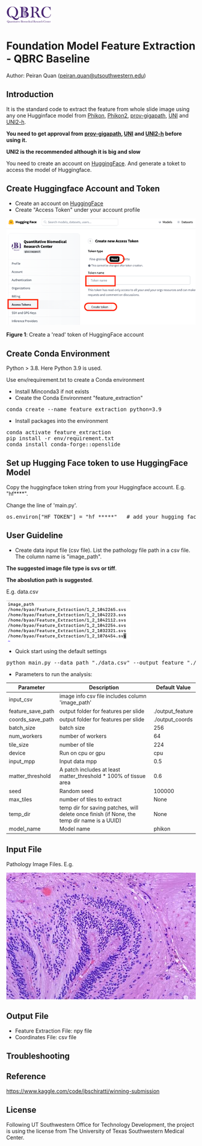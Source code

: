 ![QBRC logo](./assets/qbrc-logo.png)

# Foundation Model Feature Extraction - QBRC Baseline


Author: Peiran Quan (peiran.quan@utsouthwestern.edu)


## Introduction

It is the standard code to extract the feature from whole slide image using any one Hugginface model from [Phikon](https://huggingface.co/owkin/phikon), [Phikon2](https://huggingface.co/owkin/phikon-v2), [prov-gigapath](https://huggingface.co/prov-gigapath/prov-gigapath), [UNI](https://huggingface.co/MahmoodLab/UNI) and [UNI2-h](https://huggingface.co/MahmoodLab/UNI2-h).

**You need to get approval from [prov-gigapath](https://huggingface.co/prov-gigapath/prov-gigapath), [UNI](https://huggingface.co/MahmoodLab/UNI) and [UNI2-h](https://huggingface.co/MahmoodLab/UNI2-h) before using it.**

**UNI2 is the recommended although it is big and slow**

You need to create an account on [HuggingFace](https://huggingface.co/). And generate a toket to access the model of Huggingface.

## Create Huggingface Account and Token

- Create an account on [HuggingFace](https://huggingface.co/join) 
- Create "Access Token" under your account profile

![Create a token](./assets/createtoken.png)

**Figure 1**: Create a 'read' token of HuggingFace account

## Create Conda Environment

Python > 3.8. Here Python 3.9 is used.

Use env/requirement.txt to create a Conda environment

- Install Minconda3 if not exists
- Create the Conda Environment "feature_extraction"
<pre>
conda create --name feature_extraction python=3.9
</pre>
- Install packages into the environment
<pre>
conda activate feature_extraction
pip install -r env/requirement.txt
conda install conda-forge::openslide
</pre>


## Set up Hugging Face token to use HuggingFace Model

Copy the huggingface token string from your Huggingface account. E.g. "hf****".

Change the line of 'main.py'.
<pre>
os.environ["HF_TOKEN"] = "hf_*****"   # add your hugging face token to run this script
</pre>

## User Guideline

- Create data input file (csv file). List the pathology file path in a csv file. The column name is "image_path". 

**The suggested image file type is svs or tiff**.

**The aboslution path is suggested**.


E.g. data.csv

![data.csv file](./assets/datacsv.png)


- Quick start using the default settings

<pre>
python main.py --data_path "./data.csv" --output_feature "./out_feature" --output_corrds "./output_corrds"
</pre>

- Parameters to run the analysis: 

| Parameter | Description | Default Value |
| --------- | ----------- | ------------ |
| input_csv | image info csv file includes column 'image_path' | |
| feature\_save\_path| output folder for features per slide | ./output_feature |
| coords\_save\_path| output folder for features per slide | ./output_coords |
| batch_size | batch size | 256 |
| num_workers | number of workers | 64 |
| tile_size | number of tile | 224 |
| device | Run on cpu or gpu | cpu |
| input_mpp | Input data mpp | 0.5 |
| matter_threshold | A patch includes at least matter_threshold * 100% of tissue area | 0.6 |
| seed | Random seed | 100000 |
| max_tiles | number of tiles to extract | None |
| temp_dir | temp dir for saving patches, will delete once finish (if None, the temp dir name is a UUID) | None |
| model_name | Model name | phikon |


## Input File

Pathology Image Files. E.g.

![Input file](./assets/example-input.jpg)

## Output File

- Feature Extraction File: npy file
- Coordinates File: csv file


## Troubleshooting

## Reference
https://www.kaggle.com/code/jbschiratti/winning-submission

## License
Following UT Southwestern Office for Technology Development, the project is using the license from The University of Texas Southwestern Medical Center.
